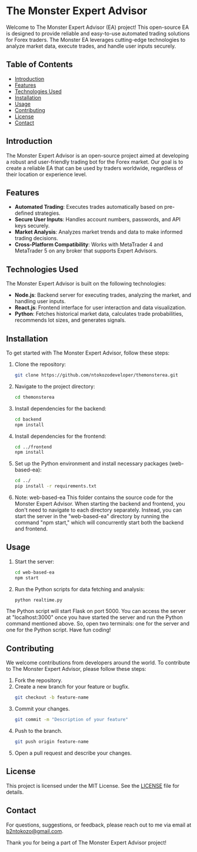 # The Monster Expert Advisor

Welcome to The Monster Expert Advisor (EA) project! This open-source EA is designed to provide reliable and easy-to-use automated trading solutions for Forex traders. The Monster EA leverages cutting-edge technologies to analyze market data, execute trades, and handle user inputs securely.

## Table of Contents
- [Introduction](#introduction)
- [Features](#features)
- [Technologies Used](#technologies-used)
- [Installation](#installation)
- [Usage](#usage)
- [Contributing](#contributing)
- [License](#license)
- [Contact](#contact)

## Introduction

The Monster Expert Advisor is an open-source project aimed at developing a robust and user-friendly trading bot for the Forex market. Our goal is to create a reliable EA that can be used by traders worldwide, regardless of their location or experience level. 

## Features

- **Automated Trading**: Executes trades automatically based on pre-defined strategies.
- **Secure User Inputs**: Handles account numbers, passwords, and API keys securely.
- **Market Analysis**: Analyzes market trends and data to make informed trading decisions.
- **Cross-Platform Compatibility**: Works with MetaTrader 4 and MetaTrader 5 on any broker that supports Expert Advisors.

## Technologies Used

The Monster Expert Advisor is built on the following technologies:

- **Node.js**: Backend server for executing trades, analyzing the market, and handling user inputs.
- **React.js**: Frontend interface for user interaction and data visualization.
- **Python**: Fetches historical market data, calculates trade probabilities, recommends lot sizes, and generates signals.

## Installation

To get started with The Monster Expert Advisor, follow these steps:

1. Clone the repository:
    ```bash
    git clone https://github.com/ntokozodeveloper/themonsterea.git
    ```
2. Navigate to the project directory:
    ```bash
    cd themonsterea
    ```
3. Install dependencies for the backend:
    ```bash
    cd backend
    npm install
    ```
4. Install dependencies for the frontend:
    ```bash
    cd ../frontend
    npm install
    ```
5. Set up the Python environment and install necessary packages (web-based-ea):
    ```bash
    cd ../
    pip install -r requirements.txt
    ```
6. Note: web-based-ea
This folder contains the source code for the Monster Expert Advisor. When starting the backend and frontend, you don't need to navigate to each directory separately. Instead, you can start the server in the "web-based-ea" directory by running the command "npm start," which will concurrently start both the backend and frontend.

## Usage

1. Start the server:
    ```bash
    cd web-based-ea
    npm start
    ```
2. Run the Python scripts for data fetching and analysis:
    ```bash
    python realtime.py
    ```
The Python script will start Flask on port 5000. You can access the server at "localhost:3000" once you have started the server and run the Python command mentioned above. So, open two terminals: one for the server and one for the Python script. Have fun coding!
## Contributing

We welcome contributions from developers around the world. To contribute to The Monster Expert Advisor, please follow these steps:

1. Fork the repository.
2. Create a new branch for your feature or bugfix.
    ```bash
    git checkout -b feature-name
    ```
3. Commit your changes.
    ```bash
    git commit -m "Description of your feature"
    ```
4. Push to the branch.
    ```bash
    git push origin feature-name
    ```
5. Open a pull request and describe your changes.

## License

This project is licensed under the MIT License. See the [LICENSE](LICENSE) file for details.

## Contact

For questions, suggestions, or feedback, please reach out to me via email at [b2ntokozo@gmail.com](mailto:b2ntokozo@gmail.com).

Thank you for being a part of The Monster Expert Advisor project!
